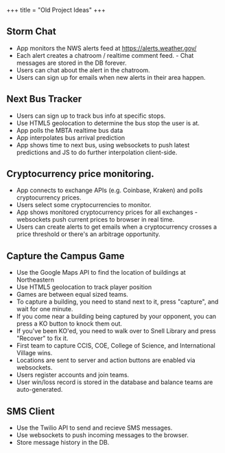 +++
title = "Old Project Ideas"
+++

## Storm Chat

  -  App monitors the NWS alerts feed at https://alerts.weather.gov/
  -  Each alert creates a chatroom / realtime comment feed.
    - Chat messages are stored in the DB forever.
  -  Users can chat about the alert in the chatroom.
  -  Users can sign up for emails when new alerts in their area happen.

## Next Bus Tracker

 - Users can sign up to track bus info at specific stops.
 - Use HTML5 geolocation to determine the bus stop the user is at.
 - App polls the MBTA realtime bus data
 - App interpolates bus arrival prediction
 - App shows time to next bus, using websockets to push latest predictions and
   JS to do further interpolation client-side.

## Cryptocurrency price monitoring.

 - App connects to exchange APIs (e.g. Coinbase, Kraken) and polls
   cryptocurrency prices.
 - Users select some cryptocurrencies to monitor.
 - App shows monitored cryptocurrency prices for all exchanges - websockets push
   current prices to browser in real time.
 - Users can create alerts to get emails when a cryptocurrency crosses a price
   threshold or there's an arbitrage opportunity.

## Capture the Campus Game

 - Use the Google Maps API to find the location of buildings at Northeastern
 - Use HTML5 geolocation to track player position
 - Games are between equal sized teams.
 - To capture a building, you need to stand next to it, press "capture", and
   wait for one minute.
 - If you come near a building being captured by your opponent, you can press a
   KO button to knock them out.
 - If you've been KO'ed, you need to walk over to Snell Library and press
   "Recover" to fix it.
 - First team to capture CCIS, COE, College of Science, and International
   Village wins.
 - Locations are sent to server and action buttons are enabled via websockets.
 - Users register accounts and join teams.
 - User win/loss record is stored in the database and balance teams are
   auto-generated.

## SMS Client

 - Use the Twilio API to send and recieve SMS messages.
 - Use websockets to push incoming messages to the browser.
 - Store message history in the DB.
